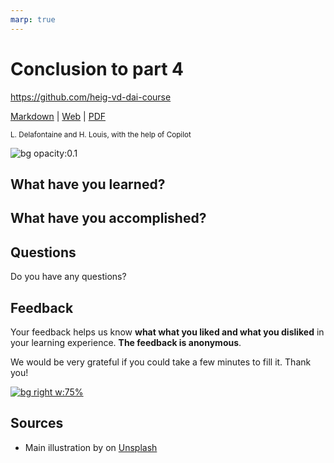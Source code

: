 ```yaml
---
marp: true
---
```


<!--
theme: gaia
size: 16:9
paginate: true
author: L. Delafontaine and H. Louis, with the help of Copilot
title: HEIG-VD DAI Course - Conclusion to part 4
description: Conclusion to part 4 for the DAI course at HEIG-VD, Switzerland
url: https://heig-vd-dai-course.github.io/heig-vd-dai-course/23-conclusion-to-part-4/
footer: '**HEIG-VD** - DAI Course 2023-2024 - CC BY-SA 4.0'
style: |
    :root {
        --color-background: #fff;
        --color-foreground: #333;
        --color-highlight: #f96;
        --color-dimmed: #888;
        --color-headings: #7d8ca3;
    }
    blockquote {
        font-style: italic;
    }
    table {
        width: 100%;
    }
    th:first-child {
        width: 15%;
    }
    h1, h2, h3, h4, h5, h6 {
        color: var(--color-headings);
    }
    h2, h3, h4, h5, h6 {
        font-size: 1.5rem;
    }
    h1 a:link, h2 a:link, h3 a:link, h4 a:link, h5 a:link, h6 a:link {
        text-decoration: none;
    }
    section:not([class=lead]) > p, blockquote {
        text-align: justify;
        hyphens: auto;
    }
headingDivider: 4
-->

[markdown]:
  https://github.com/heig-vd-dai-course/heig-vd-dai-course/blob/main/23-conclusion-to-part-4/README.md
[web]:
  https://heig-vd-dai-course.github.io/heig-vd-dai-course/23-conclusion-to-part-4/
[pdf]:
  https://heig-vd-dai-course.github.io/heig-vd-dai-course/23-conclusion-to-part-4/23-conclusion-to-part-4.pdf
[video]: #
[feedback]:
  https://quickchart.io/qr?format=png&ecLevel=Q&size=400&margin=1&text=https://github.com/heig-vd-dai-course
[illustration]:
  https://images.unsplash.com/photo-1484417894907-623942c8ee29?fit=crop&h=720

# Conclusion to part 4

<!--
_class: lead
_paginate: false
-->

<https://github.com/heig-vd-dai-course>

[Markdown][markdown] | [Web][web] |
[PDF][pdf]<!-- | [Video (in French)][video]-->

<small>L. Delafontaine and H. Louis, with the help of Copilot</small>

![bg opacity:0.1][illustration]

## What have you learned?

<!-- _class: lead -->

## What have you accomplished?

<!-- _class: lead -->

<!-- ## Evaluation -->

<!-- _class: lead -->

<!--
All previous evaluations are available in the
[`archives`](https://github.com/heig-vd-dai-course/heig-vd-dai-course/tree/main/00-evaluation-and-exam-archives)
folder of the course repository.
-->

## Questions

<!-- _class: lead -->

Do you have any questions?

## Feedback

Your feedback helps us know **what what you liked and what you disliked** in
your learning experience. **The feedback is anonymous**.

We would be very grateful if you could take a few minutes to fill it. Thank you!

[![bg right w:75%][feedback]][feedback]

## Sources

- Main illustration by []() on [Unsplash]()
